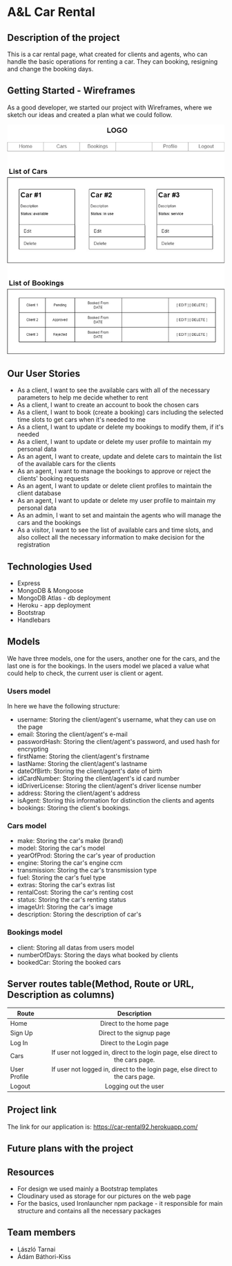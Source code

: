# A&L Car Rental

## Description of the project

This is a car rental page, what created for clients and agents, who can handle the basic operations for renting a car.
They can booking, resigning and change the booking days.

## Getting Started - Wireframes

As a good developer, we started our project with Wireframes, where we sketch our ideas and created a plan what we could follow.

![Wireframe](wireframe.jpg?raw=true)



## Our User Stories

* As a client, I want to see the available cars with all of the necessary parameters to help me decide whether to rent
* As a client, I want to create an account to book the chosen cars
* As a client, I want to book (create a booking) cars including the selected time slots to get cars when it's needed to me
* As a client, I want to update or delete my bookings to modify them, if it's needed
* As a client, I want to update or delete my user profile to maintain my personal data
* As an agent, I want to create, update and delete cars to maintain the list of the available cars for the clients
* As an agent, I want to manage the bookings to approve or reject the clients' booking requests
* As an agent, I want to update or delete client profiles to maintain the client database
* As an agent, I want to update or delete my user profile to maintain my personal data
* As an admin, I want to set and maintain the agents who will manage the cars and the bookings
* As a visitor, I want to see the list of available cars and time slots, and also collect all the necessary information to make decision for the registration

## Technologies Used

* Express
* MongoDB & Mongoose
* MongoDB Atlas - db deployment
* Heroku - app deployment
* Bootstrap
* Handlebars

## Models

We have three models, one for the users, another one for the cars, and the last one is for the bookings.
In the users model we placed a value what could help to check, the current user is client or agent.

### Users model

In here we have the following structure:

* username: Storing the client/agent's username, what they can use on the page
* email: Storing the client/agent's e-mail
* passwordHash: Storing the client/agent's password, and used hash for encrypting
* firstName: Storing the client/agent's firstname
* lastName: Storing the client/agent's lastname
* dateOfBirth: Storing the client/agent's date of birth
* idCardNumber: Storing the client/agent's id card number
* idDriverLicense: Storing the client/agent's driver license number
* address: Storing the client/agent's address
* isAgent: Storing this information for distinction the clients and agents
* bookings: Storing the client's bookings.

### Cars model

* make: Storing the car's make (brand) 
* model: Storing the car's model
* yearOfProd: Storing the car's year of production
* engine: Storing the car's engine ccm
* transmission: Storing the car's transmission type
* fuel: Storing the car's fuel type 
* extras: Storing the car's extras list
* rentalCost: Storing the car's renting cost
* status: Storing the car's renting status
* imageUrl: Storing the car's image
* description: Storing the description of car's 

### Bookings model

* client: Storing all datas from users model
* numberOfDays: Storing the days what booked by clients
* bookedCar: Storing the booked cars

## Server routes table(Method, Route or URL, Description as columns)

| Route              | Description           |
| -------------      |:-------------:|
| Home               | Direct to the home page |
| Sign Up            | Direct to the signup page      |
| Log In             | Direct to the Login page     |
| Cars               | If user not logged in, direct to the login page,     else direct to the cars page.    |
| User Profile   | If user not logged in, direct to the login page, else direct to the cars page.       |
| Logout   | Logging out the user     |


## Project link

The link for our application is: https://car-rental92.herokuapp.com/

## Future plans with the project


##  Resources

* For design we used mainly a Bootstrap templates
* Cloudinary used as storage for our pictures on the web page
* For the basics, used Ironlauncher npm package - it responsible for
main structure and contains all the necessary packages

## Team members

* László Tarnai
* Ádám Báthori-Kiss
